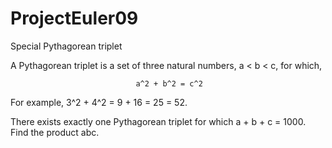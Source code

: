 # ProjectEuler09

Special Pythagorean triplet

A Pythagorean triplet is a set of three natural numbers, a < b < c, for which,

                                a^2 + b^2 = c^2
For example, 3^2 + 4^2 = 9 + 16 = 25 = 52.

There exists exactly one Pythagorean triplet for which a + b + c = 1000.
Find the product abc.   


